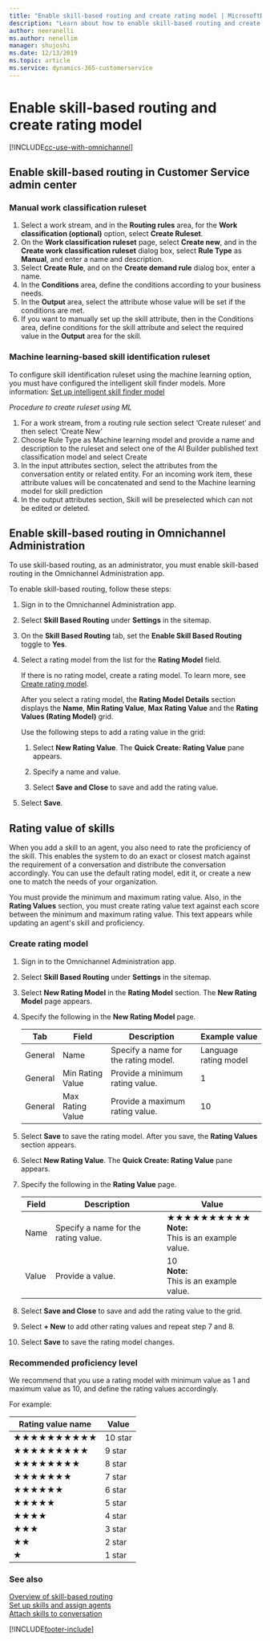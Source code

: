 ```yaml
---
title: "Enable skill-based routing and create rating model | MicrosoftDocs"
description: "Learn about how to enable skill-based routing and create rating model in Omnichannel for Customer Service app."
author: neeranelli
ms.author: nenellim
manager: shujoshi
ms.date: 12/13/2019
ms.topic: article
ms.service: dynamics-365-customerservice
---
```


# Enable skill-based routing and create rating model

[!INCLUDE[cc-use-with-omnichannel](../includes/cc-use-with-omnichannel.md)]

## Enable skill-based routing in Customer Service admin center<a name="sbr-oc-admincenter"></a>

### Manual work classification ruleset

1. Select a work stream, and in the **Routing rules** area, for the **Work classification (optional)** option, select **Create Ruleset**.
2. On the **Work classification ruleset** page, select **Create new**, and in the **Create work classification ruleset** dialog box, select  **Rule Type** as **Manual**, and enter a name and description.
3. Select **Create Rule**, and on the **Create demand rule** dialog box, enter a name.
4. In the **Conditions** area, define the conditions according to your business needs.
5. In the **Output** area, select the attribute whose value will be set if the conditions are met.
6. If you want to manually set up the skill attribute, then in the Conditions area, define conditions for the skill attribute and select the required value in the **Output** area for the skill.


### Machine learning-based skill identification ruleset

To configure skill identification ruleset using the machine learning option, you must have configured the intelligent skill finder models. More information: [Set up intelligent skill finder model](set-up-intelligent-skill-model.md)

*Procedure to create ruleset using ML*
1.	For a work stream, from a routing rule section select ‘Create ruleset’ and then select ‘Create New’
2.	Choose Rule Type as Machine learning model and provide a name and description to the ruleset and select one of the AI Builder published text classification model and select Create
3.	In the input attributes section, select the attributes from the conversation entity or related entity. For an incoming work item, these attribute values will be concatenated and send to the Machine learning model for skill prediction
4.	In the output attributes section, Skill will be preselected which can not be edited or deleted.



## Enable skill-based routing in Omnichannel Administration<a name="sbr-oc-admin"></a>

To use skill-based routing, as an administrator, you must enable skill-based routing in the Omnichannel Administration app.

To enable skill-based routing, follow these steps:

1. Sign in to the Omnichannel Administration app.

2. Select **Skill Based Routing** under **Settings** in the sitemap.

3. On the **Skill Based Routing** tab, set the **Enable Skill Based Routing** toggle to **Yes**.

4. Select a rating model from the list for the **Rating Model** field.
 
    If there is no rating model, create a rating model. To learn more, see [Create rating model](enable-skill-routing-create-rating-model.md#create-rating-model).

    After you select a rating model, the **Rating Model Details** section displays the **Name**, **Min Rating Value**, **Max Rating Value** and the **Rating Values (Rating Model)** grid.

    Use the following steps to add a rating value in the grid:

    1. Select **New Rating Value**. The **Quick Create: Rating Value** pane appears.

    2. Specify a name and value.

    3. Select **Save and Close** to save and add the rating value.

5. Select **Save**.

## Rating value of skills

When you add a skill to an agent, you also need to rate the proficiency of the skill. This enables the system to do an exact or closest match against the requirement of a conversation and distribute the conversation accordingly. You can use the default rating model, edit it, or create a new one to match the needs of your organization.

You must provide the minimum and maximum rating value. Also, in the **Rating Values** section, you must create rating value text against each score between the minimum and maximum rating value. This text appears while updating an agent's skill and proficiency.

### Create rating model

1. Sign in to the Omnichannel Administration app.

2. Select **Skill Based Routing** under **Settings** in the sitemap.

3. Select **New Rating Model** in the **Rating Model** section. The **New Rating Model** page appears.

4. Specify the following in the **New Rating Model** page.

    | Tab | Field | Description | Example value  |
    |------------|-----------------|----------------|--------------------------------------------|
    | General | Name | Specify a name for the rating model. | Language rating model |
    | General | Min Rating Value | Provide a minimum rating value. | 1 |
    | General | Max Rating Value | Provide a maximum rating value. | 10 |

5. Select **Save** to save the rating model. After you save, the **Rating Values** section appears.

6. Select **New Rating Value**. The **Quick Create: Rating Value** pane appears.

7. Specify the following in the **Rating Value** page.

    | Field | Description | Value  |
    |-----------------|----------------|--------------------------------------------|
    | Name | Specify a name for the rating value. | ★★★★★★★★★★ <br> **Note:** <br>This is an example value.|
    | Value | Provide a value. | 10 <br> **Note:** <br>This is an example value.|

8. Select **Save and Close** to save and add the rating value to the grid.

9. Select **+ New** to add other rating values and repeat step 7 and 8.

10. Select **Save** to save the rating model changes.

### Recommended proficiency level

We recommend that you use a rating model with minimum value as 1 and maximum value as 10, and define the rating values accordingly.

For example:

| Rating value name | Value |
|-------------------|-------|
| ★★★★★★★★★★| 10 star|
| ★★★★★★★★★ | 9 star|
| ★★★★★★★★ | 8 star|
| ★★★★★★★ | 7 star |
| ★★★★★★ | 6 star|
| ★★★★★ | 5 star|
| ★★★★ | 4 star|
| ★★★ | 3 star|
| ★★ | 2 star|
| ★ | 1 star|

### See also

[Overview of skill-based routing](overview-skill-work-distribution.md)  
[Set up skills and assign agents](setup-skills-assign-agents.md)  
[Attach skills to conversation](attach-skills.md)  


[!INCLUDE[footer-include](../includes/footer-banner.md)]